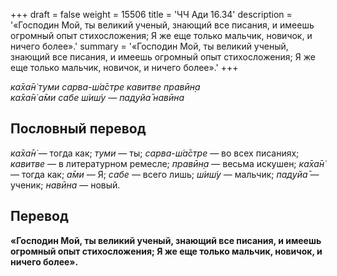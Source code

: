 +++
draft = false
weight = 15506
title = 'ЧЧ Ади 16.34'
description = '«Господин Мой, ты великий ученый, знающий все писания, и имеешь огромный опыт стихосложения; Я же еще только мальчик, новичок, и ничего более».'
summary = '«Господин Мой, ты великий ученый, знающий все писания, и имеешь огромный опыт стихосложения; Я же еще только мальчик, новичок, и ничего более».'
+++

_ка̄ха̄н̇ туми сарва-ш́а̄стре кавитве правӣн̣а  
ка̄ха̄н̇ а̄ми сабе ш́иш́у — пад̣уйа̄ навӣна_

## Пословный перевод

_ка̄ха̄н̇_ — тогда как; _туми_ — ты; _сарва_\-_ш́а̄стре_ — во всех писаниях; _кавитве_ — в литературном ремесле; _правӣн̣а_ — весьма искушен; _ка̄ха̄н̇_ — тогда как; _а̄ми_ — Я; _сабе_ — всего лишь; _ш́иш́у_ — мальчик; _пад̣уйа̄_ — ученик; _навӣна_ — новый.

## Перевод

**«Господин Мой, ты великий ученый, знающий все писания, и имеешь огромный опыт стихосложения; Я же еще только мальчик, новичок, и ничего более».**
